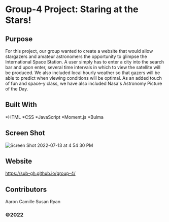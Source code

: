 # Group-4 Project: Staring at the Stars!

## Purpose
For this project, our group wanted to create a website that would allow stargazers and amateur astronomers the opportunity to glimpse the International Space Station. A user simply has to enter a city into the search bar and upon enter, several time intervals in which to view the satellite will be produced. We also included local hourly weather so that gazers will be able to predict when viewing conditions will be optimal. As an added touch of fun and space-y class, we have also included Nasa's Astronomy Picture of the Day. 

## Built With
*HTML
*CSS
*JavaScript
*Moment.js
*Bulma

## Screen Shot
![Screen Shot 2022-07-13 at 4 54 30 PM](https://user-images.githubusercontent.com/104512547/178843342-7157128a-a3c2-47d4-b3a4-a4b8ddbb8c10.png)

## Website
https://sub-gh.github.io/group-4/

## Contributors
Aaron
Camille
Susan
Ryan

### ©️2022

